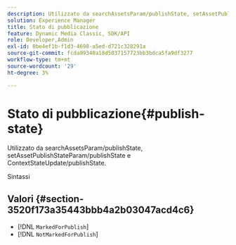 ```yaml
---
description: Utilizzato da searchAssetsParam/publishState, setAssetPublishStateParam/publishState e ContextStateUpdate/publishState.
solution: Experience Manager
title: Stato di pubblicazione
feature: Dynamic Media Classic, SDK/API
role: Developer,Admin
exl-id: 0be4ef1b-f1d3-4698-a5ed-d721c328291a
source-git-commit: fcda99340a18d5037157723bb3bdca5fa9df3277
workflow-type: tm+mt
source-wordcount: '29'
ht-degree: 3%

---
```


# Stato di pubblicazione{#publish-state}

Utilizzato da searchAssetsParam/publishState, setAssetPublishStateParam/publishState e ContextStateUpdate/publishState.

Sintassi

## Valori {#section-3520f173a35443bbb4a2b03047acd4c6}

* [!DNL `MarkedForPublish`]
* [!DNL `NotMarkedForPublish`]
